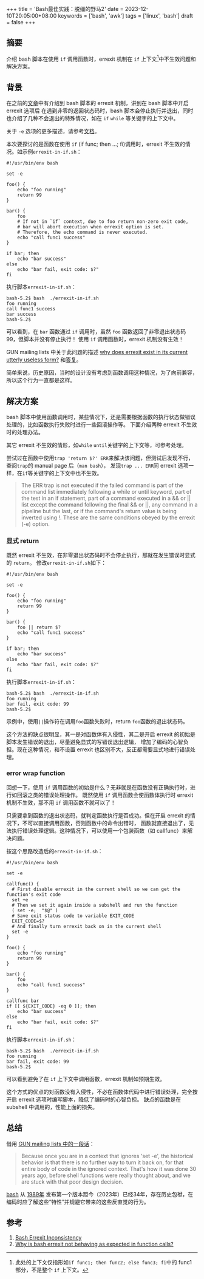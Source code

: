 +++
title = 'Bash最佳实践：脱缰的野马2'
date = 2023-12-10T20:05:00+08:00
keywords = ['bash', 'awk']
tags = ['linux', 'bash']
draft = false
+++

## 摘要

介绍 bash 脚本在使用 `if` 调用函数时，errexit 机制在 `if` 上下文[^1]中不生效问题和解决方案。

[^1]: 此处的上下文仅指形如`if func1; then func2; else func3; fi`中的 func1 部分，不是整个 `if` 上下文。

## 背景

在之前的[文章](/bash/stop-when-error)中有介绍到 bash 脚本的 errexit 机制，讲到在 bash 脚本中开启 errexit 选项后
在遇到非零的返回状态码时，bash 脚本会停止执行并退出，同时也介绍了几种不会退出的特殊情况，如在 `if` `while` 等关键字的上下文中。

关于 `-e` 选项的更多描述，请参考[文档](https://www.gnu.org/software/bash/manual/html_node/The-Set-Builtin.html)。

本次要探讨的是函数在使用 `if` (if func; then ...; fi)调用时，errexit 不生效的情况。如示例`errexit-in-if.sh`：

```shell
#!/usr/bin/env bash

set -e

foo() {
    echo "foo running"
    return 99
}

bar() {
    foo
    # If not in `if` context, due to foo return non-zero exit code,
    # bar will abort execution when errexit option is set.
    # Therefore, the echo command is never executed.
    echo "call func1 success"
}

if bar; then
    echo "bar success"
else
    echo "bar fail, exit code: $?"
fi
```

执行脚本`errexit-in-if.sh`：

```text
bash-5.2$ bash  ./errexit-in-if.sh 
foo running
call func1 success
bar success
bash-5.2$ 
```

可以看到，在 `bar` 函数通过 `if` 调用时，虽然 `foo` 函数返回了非零退出状态码 99，但脚本并没有停止执行！
使用 `if` 调用函数时，errexit 机制没有生效！

GUN mailing lists 中关于此问题的描述
[why does errexit exist in its current utterly useless form?](https://lists.gnu.org/archive/html/bug-bash/2012-12/msg00093.html)
和[答复](https://lists.gnu.org/archive/html/bug-bash/2012-12/msg00094.html)。

简单来说，历史原因，当时的设计没有考虑到函数调用这种情况，为了向前兼容，所以这个行为一直都是这样。

## 解决方案

bash 脚本中使用函数调用时，某些情况下，还是需要根据函数的执行状态做错误处理的，比如函数执行失败时进行一些回滚操作等。
下面介绍两种 errexit 不生效时的处理办法。

其它 errexit 不生效的情形，如`while` `until`关键字的上下文等，可参考处理。

尝试过在函数中使用`trap 'return $?' ERR`来解决该问题，但测试后发现不行，查阅`trap`的 manual page 后（`man bash`），
发现`trap ... ERR`同 errexit 选项一样，在`if`等关键字的上下文中也不生效。

> The ERR trap is not executed if the failed command is part of the
> command list immediately following a while or until keyword, part of the test in an if statement,
> part of a command executed in a && or || list except the command following the final && or ||,
> any command in a pipeline but the last, or if the command's return value is being inverted
> using !. These are the same conditions obeyed by the errexit (-e) option.

### 显式 return

既然 errexit 不生效，在非零退出状态码时不会停止执行，那就在发生错误时显式的 `return`。
修改`errexit-in-if.sh`如下：

```shell
#!/usr/bin/env bash

set -e

foo() {
    echo "foo running"
    return 99
}

bar() {
    foo || return $?
    echo "call func1 success"
}

if bar; then
    echo "bar success"
else
    echo "bar fail, exit code: $?"
fi
```

执行脚本`errexit-in-if.sh`：

```text
bash-5.2$ bash  ./errexit-in-if.sh 
foo running
bar fail, exit code: 99
bash-5.2$ 
```

示例中，使用`||`操作符在调用`foo`函数失败时，return `foo`函数的退出状态码。

这个方法的缺点很明显，其一是对函数体有入侵性，其二是开启 errexit 的初始是脚本发生错误的退出，尽量避免显式的写错误退出逻辑，
增加了编码的心智负担。现在这种情况，和不设置 errexit 也区别不大，反正都需要显式地进行错误处理。

### error wrap function

回想一下，使用 `if` 调用函数的初始是什么？无非就是在函数没有正确执行时，进行如回滚之类的错误处理操作。
既然使用 `if` 调用函数会使函数体执行时 errexit 机制不生效，那不用 `if` 调用函数不就可以了！

只需要拿到函数的退出状态码，就判定函数执行是否成功。但在开启 errexit 的情况下，不可以直接调用函数，否则函数中的命令出错时，
函数就直接退出了，无法执行错误处理逻辑。这种情况下，可以使用一个包装函数（如 callfunc）来解决问题。

按这个思路改造后的`errexit-in-if.sh`：

```shell
#!/usr/bin/env bash

set -e

callfunc() {
  # First disable errexit in the current shell so we can get the function's exit code
  set +e
  # Then we set it again inside a subshell and run the function
  ( set -e;  "$@" )
  # Save exit status code to variable EXIT_CODE
  EXIT_CODE=$?
  # And finally turn errexit back on in the current shell
  set -e
}

foo() {
    echo "foo running"
    return 99
}

bar() {
    foo
    echo "call func1 success"
}

callfunc bar
if [[ ${EXIT_CODE} -eq 0 ]]; then
    echo "bar success"
else
    echo "bar fail, exit code: $?"
fi
```

执行脚本`errexit-in-if.sh`：

```text
bash-5.2$ bash  ./errexit-in-if.sh 
foo running
bar fail, exit code: 99
bash-5.2$ 
```

可以看到避免了在 `if` 上下文中调用函数，errexit 机制如预期生效。

这个方式的优点的对函数没有入侵性，不必在函数体代码中进行错误处理，完全按开启 errexit 选项时编写脚本，降低了编码时的心智负担。
缺点的函数是在 subshell 中调用的，性能上面的损失。

## 总结

借用 [GUN mailing lists 中的一段话](https://lists.gnu.org/archive/html/bug-bash/2012-12/msg00094.html)：

> Because once you are in a context that ignores 'set -e', the historical
> behavior is that there is no further way to turn it back on, for that
> entire body of code in the ignored context. That's how it was done 30
> years ago, before shell functions were really thought about, and we are
> stuck with that poor design decision.

[bash](https://www.gnu.org/software/bash/) 从 [1989年](https://en.wikipedia.org/wiki/Bash_(Unix_shell))
发布第一个版本距今（2023年）已经34年，存在历史包袱，在编码时应了解这些“特性”并规避它带来的这些反直觉的行为。

## 参考

1. [Bash Errexit Inconsistency](https://stratus3d.com/blog/2019/11/29/bash-errexit-inconsistency/)
2. [Why is bash errexit not behaving as expected in function calls?](https://stackoverflow.com/questions/19789102/why-is-bash-errexit-not-behaving-as-expected-in-function-calls)
